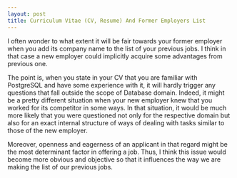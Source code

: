 ```yaml
---
layout: post
title: Curriculum Vitae (CV, Resume) And Former Employers List
---
```


I often wonder to what extent it will be fair towards your former employer when you add its company name to the list of your previous jobs. I think in that case a new employer could implicitly acquire some advantages from previous one.

The point is, when you state in your CV that you are familiar with PostgreSQL and have some experience with it, it will hardly trigger any questions that fall outside the scope of Database domain. Indeed, it might be a pretty different situation when your new employer knew that you worked for its competitor in some ways. In that situation, it would be much more likely that you were questioned not only for the respective domain but also for an exact internal structure of ways of dealing with tasks similar to those of the new employer.

Moreover, openness and eagerness of an applicant in that regard might be the most determinant factor in offering a job. Thus, I think this issue would become more obvious and objective so that it influences the way we are making the list of our previous jobs.
